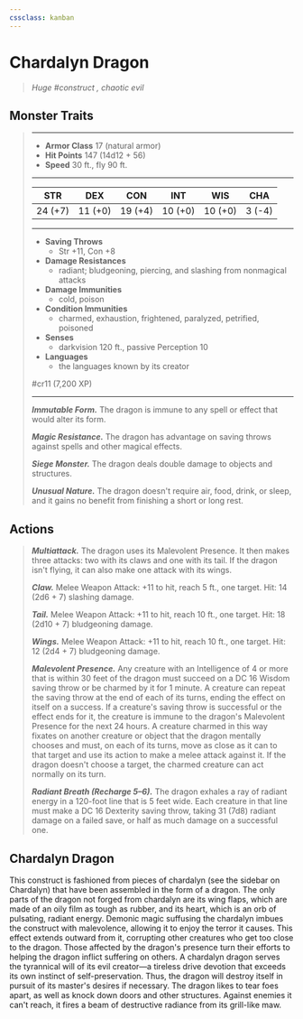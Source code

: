 ```yaml
---
cssclass: kanban
---
```


# Chardalyn Dragon
>*Huge #construct , chaotic evil*
## Monster Traits
>___
>- **Armor Class** 17 (natural armor)
>- **Hit Points** 147 (14d12 + 56)
>- **Speed** 30 ft., fly 90 ft.
>___
>|STR|DEX|CON|INT|WIS|CHA|
>|:---:|:---:|:---:|:---:|:---:|:---:|
>|24 (+7)|11 (+0)|19 (+4)|10 (+0)|10 (+0)|3 (-4)|
>___
>- **Saving Throws**
>	 - Str +11, Con +8
>- **Damage Resistances**
>	 - radiant; bludgeoning, piercing, and slashing from nonmagical attacks
>- **Damage Immunities**
>	 - cold, poison
>- **Condition Immunities**
>	 - charmed, exhaustion, frightened, paralyzed, petrified, poisoned
>- **Senses**
>	 - darkvision 120 ft., passive Perception 10
>- **Languages**
>	 - the languages known by its creator
>
> #cr11 (7,200 XP)
>___
>***Immutable Form.*** The dragon is immune to any spell or effect that would alter its form.  
>
>***Magic Resistance.*** The dragon has advantage on saving throws against spells and other magical effects.  
>
>***Siege Monster.*** The dragon deals double damage to objects and structures.  
>
>***Unusual Nature.*** The dragon doesn't require air, food, drink, or sleep, and it gains no benefit from finishing a short or long rest.  
>
## Actions
>***Multiattack.*** The dragon uses its Malevolent Presence. It then makes three attacks: two with its claws and one with its tail. If the dragon isn't flying, it can also make one attack with its wings.  
>
>***Claw.*** Melee Weapon Attack: +11 to hit, reach 5 ft., one target. Hit: 14 (2d6 + 7) slashing damage.  
>
>***Tail.*** Melee Weapon Attack: +11 to hit, reach 10 ft., one target. Hit: 18 (2d10 + 7) bludgeoning damage.  
>
>***Wings.*** Melee Weapon Attack: +11 to hit, reach 10 ft., one target. Hit: 12 (2d4 + 7) bludgeoning damage.  
>
>***Malevolent Presence.*** Any creature with an Intelligence of 4 or more that is within 30 feet of the dragon must succeed on a DC 16 Wisdom saving throw or be charmed by it for 1 minute. A creature can repeat the saving throw at the end of each of its turns, ending the effect on itself on a success. If a creature's saving throw is successful or the effect ends for it, the creature is immune to the dragon's Malevolent Presence for the next 24 hours. A creature charmed in this way fixates on another creature or object that the dragon mentally chooses and must, on each of its turns, move as close as it can to that target and use its action to make a melee attack against it. If the dragon doesn't choose a target, the charmed creature can act normally on its turn.  
>
>***Radiant Breath (Recharge 5–6).*** The dragon exhales a ray of radiant energy in a 120-foot line that is 5 feet wide. Each creature in that line must make a DC 16 Dexterity saving throw, taking 31 (7d8) radiant damage on a failed save, or half as much damage on a successful one.
## Chardalyn Dragon
This construct is fashioned from pieces of chardalyn (see the sidebar on Chardalyn) that have been assembled in the form of a dragon. The only parts of the dragon not forged from chardalyn are its wing flaps, which are made of an oily film as tough as rubber, and its heart, which is an orb of pulsating, radiant energy. Demonic magic suffusing the chardalyn imbues the construct with malevolence, allowing it to enjoy the terror it causes. This effect extends outward from it, corrupting other creatures who get too close to the dragon. Those affected by the dragon's presence turn their efforts to helping the dragon inflict suffering on others.
A chardalyn dragon serves the tyrannical will of its evil creator—a tireless drive devotion that exceeds its own instinct of self-preservation. Thus, the dragon will destroy itself in pursuit of its master's desires if necessary. The dragon likes to tear foes apart, as well as knock down doors and other structures. Against enemies it can't reach, it fires a beam of destructive radiance from its grill-like maw.